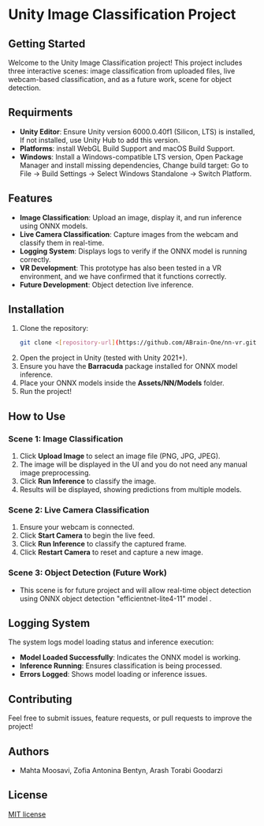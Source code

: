 # Unity Image Classification Project

## Getting Started

Welcome to the Unity Image Classification project! This project includes three interactive scenes: image classification from uploaded files, live webcam-based classification, and as a future work, scene for object detection.
## Requirments 
- **Unity Editor**: Ensure Unity version 6000.0.40f1 (Silicon, LTS) is installed, If not installed, use Unity Hub to add this version.
- **Platforms**:  install WebGL Build Support and macOS Build Support.
- **Windows**: Install a Windows-compatible LTS version, Open Package Manager and install missing dependencies, Change build target: Go to File → Build Settings → Select Windows Standalone → Switch Platform.

## Features
- **Image Classification**: Upload an image, display it, and run inference using ONNX models.
- **Live Camera Classification**: Capture images from the webcam and classify them in real-time.
- **Logging System**: Displays logs to verify if the ONNX model is running correctly.
- **VR Development**: This prototype has also been tested in a VR environment, and we have confirmed that it functions correctly.
- **Future Development**: Object detection live inference.


## Installation

1. Clone the repository:
   ```sh
   git clone <[repository-url](https://github.com/ABrain-One/nn-vr.git)>
   ```
2. Open the project in Unity (tested with Unity 2021+).
3. Ensure you have the **Barracuda** package installed for ONNX model inference.
4. Place your ONNX models inside the **Assets/NN/Models** folder.
5. Run the project!

## How to Use

### Scene 1: Image Classification
1. Click **Upload Image** to select an image file (PNG, JPG, JPEG).
2. The image will be displayed in the UI and you do not need any manual image preprocessing.
3. Click **Run Inference** to classify the image.
4. Results will be displayed, showing predictions from multiple models.

### Scene 2: Live Camera Classification
1. Ensure your webcam is connected.
2. Click **Start Camera** to begin the live feed.
3. Click **Run Inference** to classify the captured frame.
4. Click **Restart Camera** to reset and capture a new image.

### Scene 3: Object Detection (Future Work)
- This scene is for future project and will allow real-time object detection using ONNX object detection "efficientnet-lite4-11" model .

## Logging System
The system logs model loading status and inference execution:
- **Model Loaded Successfully**: Indicates the ONNX model is working.
- **Inference Running**: Ensures classification is being processed.
- **Errors Logged**: Shows model loading or inference issues.

## Contributing
Feel free to submit issues, feature requests, or pull requests to improve the project!

## Authors
- Mahta Moosavi, Zofia Antonina Bentyn, Arash Torabi Goodarzi

## License
<a href='https://github.com/ABrain-One/nn-vr/blob/main/LICENSE'>MIT license</a> 


